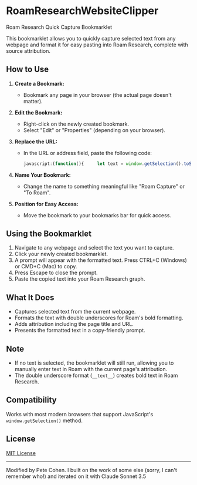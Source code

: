# RoamResearchWebsiteClipper
Roam Research Quick Capture Bookmarklet

This bookmarklet allows you to quickly capture selected text from any webpage and format it for easy pasting into Roam Research, complete with source attribution.

## How to Use

1. **Create a Bookmark:**
   - Bookmark any page in your browser (the actual page doesn't matter).

2. **Edit the Bookmark:**
   - Right-click on the newly created bookmark.
   - Select "Edit" or "Properties" (depending on your browser).

3. **Replace the URL:**
   - In the URL or address field, paste the following code:
     ```javascript
     javascript:(function(){     let text = window.getSelection().toString() || "";     let formattedText = `__${text.trim()}__ - via ${document.title} ${location.href}`;     prompt("Press CTRL+C or CMD+C, then escape and paste into Roam.", formattedText); })()
     ```

4. **Name Your Bookmark:**
   - Change the name to something meaningful like "Roam Capture" or "To Roam".

5. **Position for Easy Access:**
   - Move the bookmark to your bookmarks bar for quick access.

## Using the Bookmarklet

1. Navigate to any webpage and select the text you want to capture.
2. Click your newly created bookmarklet.
3. A prompt will appear with the formatted text. Press CTRL+C (Windows) or CMD+C (Mac) to copy.
4. Press Escape to close the prompt.
5. Paste the copied text into your Roam Research graph.

## What It Does

- Captures selected text from the current webpage.
- Formats the text with double underscores for Roam's bold formatting.
- Adds attribution including the page title and URL.
- Presents the formatted text in a copy-friendly prompt.

## Note

- If no text is selected, the bookmarklet will still run, allowing you to manually enter text in Roam with the current page's attribution.
- The double underscore format (`__text__`) creates bold text in Roam Research.

## Compatibility

Works with most modern browsers that support JavaScript's `window.getSelection()` method.

## License

[MIT License](LICENSE)

---

Modified by Pete Cohen. I built on the work of some else (sorry, I can't remember who!) and iterated on it with Claude Sonnet 3.5
